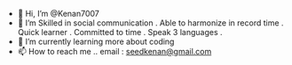 - 👋 Hi, I’m @Kenan7007
- 👀 I’m  Skilled in social communication . Able to harmonize in record time . Quick
learner . Committed to time . Speak 3 languages .
- 🌱 I’m currently learning more about coding
- 📫 How to reach me .. email : seedkenan@gmail.com

<!---
Kenan7007/Kenan7007 is a ✨ special ✨ repository because its `README.md` (this file) appears on your GitHub profile.
You can click the Preview link to take a look at your changes.
--->
